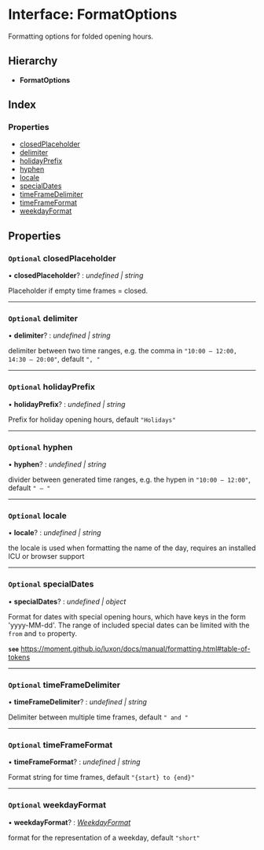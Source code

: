 
# Interface: FormatOptions

Formatting options for folded opening hours.

## Hierarchy

* **FormatOptions**

## Index

### Properties

* [closedPlaceholder](_types_.formatoptions.md#optional-closedplaceholder)
* [delimiter](_types_.formatoptions.md#optional-delimiter)
* [holidayPrefix](_types_.formatoptions.md#optional-holidayprefix)
* [hyphen](_types_.formatoptions.md#optional-hyphen)
* [locale](_types_.formatoptions.md#optional-locale)
* [specialDates](_types_.formatoptions.md#optional-specialdates)
* [timeFrameDelimiter](_types_.formatoptions.md#optional-timeframedelimiter)
* [timeFrameFormat](_types_.formatoptions.md#optional-timeframeformat)
* [weekdayFormat](_types_.formatoptions.md#optional-weekdayformat)

## Properties

### `Optional` closedPlaceholder

• **closedPlaceholder**? : *undefined | string*

Placeholder if empty time frames = closed.

___

### `Optional` delimiter

• **delimiter**? : *undefined | string*

delimiter between two time ranges, e.g. the comma in `"10:00 – 12:00, 14:30 – 20:00"`, default `", "`

___

### `Optional` holidayPrefix

• **holidayPrefix**? : *undefined | string*

Prefix for holiday opening hours, default `"Holidays"`

___

### `Optional` hyphen

• **hyphen**? : *undefined | string*

divider between generated time ranges, e.g. the hypen in `"10:00 – 12:00"`, default `" – "`

___

### `Optional` locale

• **locale**? : *undefined | string*

the locale is used when formatting the name of the day, requires an installed ICU or browser support

___

### `Optional` specialDates

• **specialDates**? : *undefined | object*

Format for dates with special opening hours, which have keys in the form  'yyyy-MM-dd'.
The range of included special dates can be limited with the `from` and `to` property.

**`see`** https://moment.github.io/luxon/docs/manual/formatting.html#table-of-tokens

___

### `Optional` timeFrameDelimiter

• **timeFrameDelimiter**? : *undefined | string*

Delimiter between multiple time frames, default `" and "`

___

### `Optional` timeFrameFormat

• **timeFrameFormat**? : *undefined | string*

Format string for time frames, default `"{start} to {end}"`

___

### `Optional` weekdayFormat

• **weekdayFormat**? : *[WeekdayFormat](../enums/_types_.weekdayformat.md)*

format for the representation of a weekday, default `"short"`
